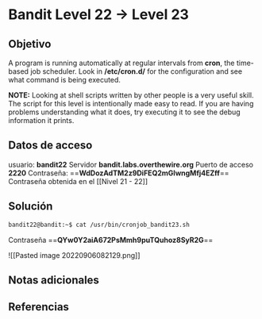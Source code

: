 # Bandit Level 22 → Level 23

## Objetivo
A program is running automatically at regular intervals from **cron**, the time-based job scheduler. Look in **/etc/cron.d/** for the configuration and see what command is being executed.

**NOTE:** Looking at shell scripts written by other people is a very useful skill. The script for this level is intentionally made easy to read. If you are having problems understanding what it does, try executing it to see the debug information it prints.

## Datos de acceso
usuario: **bandit22**
Servidor **bandit.labs.overthewire.org**
Puerto de acceso **2220**
Contraseña: ==**WdDozAdTM2z9DiFEQ2mGlwngMfj4EZff**==
Contraseña obtenida en el [[Nivel 21 - 22]]

## Solución
``` bash
bandit22@bandit:~$ cat /usr/bin/cronjob_bandit23.sh                                /bin/bash                                                                                                                                                           myname=$(whoami)                                                                   mytarget=$(echo I am user $myname | md5sum | cut -d ' ' -f 1)                                                                                                         echo "Copying passwordfile /etc/bandit_pass/$myname to /tmp/$mytarget"                                                                                                cat /etc/bandit_pass/$myname > /tmp/$mytarget                                      bandit22@bandit:~$ whoami                                                          bandit22                                                                           bandit22@bandit:~$ myname=bandit23                                                 bandit22@bandit:~$ echo $myname                                                    bandit23                                                                           bandit22@bandit:~$ mytarget=$(echo I am user $myname | md5sum | cut -d ' ' -f 1)   bandit22@bandit:~$ echo $mytarget                                                  8ca319486bfbbc3663ea0fbe81326349                                                   bandit22@bandit:~$ cat /tmp/8ca319486bfbbc3663ea0fbe81326349                       QYw0Y2aiA672PsMmh9puTQuhoz8SyR2G

```

Contraseña ==**QYw0Y2aiA672PsMmh9puTQuhoz8SyR2G**==

![[Pasted image 20220906082129.png]]
## Notas adicionales

## Referencias
